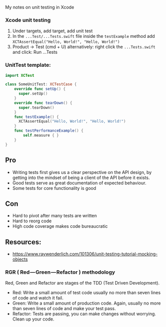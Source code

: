 My notes on unit testing in Xcode <!--more-->

### Xcode unit testing
1. Under targets, add target, add unit test
2. In the `...Test/...Tests.swift` file inside the `testExample` method add `XCTAssertEqual("Hello, World!", "Hello, World!")`
3. Product -> Test (cmd + U) alternatively: right click the `...Tests.swift` and click: Run  ...Tests

### UnitTest template:
```swift
import XCTest

class SomeUnitTest: XCTestCase {
    override func setUp() {
      super.setUp()
    }
    override func tearDown() {
      super.tearDown()
    }
    func testExample() {
      XCTAssertEqual("Hello, World!", "Hello, World!")
    }
    func testPerformanceExample() {
        self.measure { }
    }
}
```

## Pro
- Writing tests first gives us a clear perspective on the API design, by getting into the mindset of being a client of the API before it exists.
- Good tests serve as great documentation of expected behaviour.
- Some tests for core functionality is good

## Con
- Hard to pivot after many tests are written
- Hard to reorg code
- High code coverage makes code bureaucratic

## Resources:
- https://www.raywenderlich.com/101306/unit-testing-tutorial-mocking-objects

### RGR ( Red — Green — Refactor ) methodology
Red, Green and Refactor are stages of the TDD (Test Driven Development).

- Red: Write a small amount of test code usually no more than seven lines of code and watch it fail.
- Green: Write a small amount of production code. Again, usually no more than seven lines of code and make your test pass.
- Refactor: Tests are passing, you can make changes without worrying. Clean up your code.
